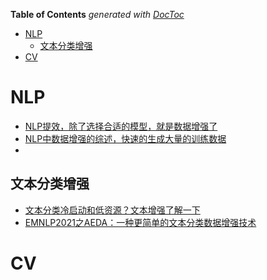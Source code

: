 <!-- START doctoc generated TOC please keep comment here to allow auto update -->
<!-- DON'T EDIT THIS SECTION, INSTEAD RE-RUN doctoc TO UPDATE -->
**Table of Contents**  *generated with [DocToc](https://github.com/thlorenz/doctoc)*

- [NLP](#nlp)
  - [文本分类增强](#%E6%96%87%E6%9C%AC%E5%88%86%E7%B1%BB%E5%A2%9E%E5%BC%BA)
- [CV](#cv)

<!-- END doctoc generated TOC please keep comment here to allow auto update -->


# NLP

- [NLP提效，除了选择合适的模型，就是数据增强了](https://mp.weixin.qq.com/s?__biz=MzI3ODgwODA2MA==&mid=2247499718&idx=3&sn=244187396e0be076c362d66042642ae5&chksm=eb53eb55dc2462431a2b1973d7d5841155224058766b40abc920df890426db6fea9a582b226b&mpshare=1&scene=24&srcid=0223JH6BohqpsAVWq0lnmCzn&sharer_sharetime=1614052156803&sharer_shareid=9d627645afe156ff11b0a8519d982bcd&exportkey=A8i3%2Bbs71dTLz2W%2F017MNK8%3D&pass_ticket=3YSLQZ0%2BFGkSbSLIxeI5ld3daRcSE5x5m%2FqFag47PCWFTeogIXft8nu1uI5rJumG&wx_header=0#rd)
- [NLP中数据增强的综述，快速的生成大量的训练数据](https://mp.weixin.qq.com/s?__biz=Mzg5ODAzMTkyMg==&mid=2247489174&idx=2&sn=f767fa29fb0271991c1ffaa8b7efc3d2&chksm=c0699ecbf71e17dd414a688cb6b495212fd5cdc7bbd62a20092344a67de616dd5a0624dc30e4&mpshare=1&scene=24&srcid=&sharer_sharetime=1589850684741&sharer_shareid=9d627645afe156ff11b0a8519d982bcd&exportkey=A22jcalMz0AkmI3jFSPjmhU%3D&pass_ticket=H0sgsFf0Diewumyma%2FRYfqkoyYzoismRNGo4T2CNs2J00r2R%2FjAgF5ufzYIdfDws&wx_header=0#rd)
- 


## 文本分类增强
- [文本分类冷启动和低资源？文本增强了解一下](https://zhuanlan.zhihu.com/p/112877845)
- [EMNLP2021之AEDA：一种更简单的文本分类数据增强技术](https://mp.weixin.qq.com/s?__biz=Mzg5MTU1NTE1OQ==&mid=2247484975&idx=1&sn=7d721053b41cb0dbb0826960b1716c2a&chksm=cfcada17f8bd5301beb33f5920c53814441d413cc9513cfc469d5a2da0e4282b19514f1b0384&mpshare=1&scene=24&srcid=09092sEMgIHmBJdK0P9be1kR&sharer_sharetime=1631200609463&sharer_shareid=9d627645afe156ff11b0a8519d982bcd&exportkey=A74373Mmwx6ksraYoF8dM9o%3D&pass_ticket=3YSLQZ0%2BFGkSbSLIxeI5ld3daRcSE5x5m%2FqFag47PCWFTeogIXft8nu1uI5rJumG&wx_header=0#rd)



# CV